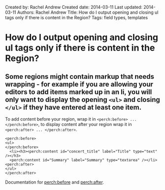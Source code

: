 Created by: Rachel Andrew
Created date: 2014-03-11
Last updated: 2014-03-11
Authors: Rachel Andrew
Title: How do I output opening and closing ul tags only if there is content in the Region?
Tags: field types, templates

# How do I output opening and closing ul tags only if there is content in the Region?

## Some regions might contain markup that needs wrapping - for example if you are allowing your editors to add items marked up in an li, you will only want to display the opening `<ul>` and closing `</ul>` if they have entered at least one item.

To add content before your region, wrap it in `<perch:before> ... </perch:before>`, to display content after your region wrap it in `<perch:after> ... </perch:after>`.

    <perch:before>
    <ul>
    </perch:before>
      <li><h3><perch:content id="concert_title" label="Title" type="text" /></h3>
      <perch:content id="Summary" label="Summary" type="textarea" /></li>
    <perch:after>
    </ul>
    </perch:after>

Documentation for [perch:before](http://docs.grabaperch.com/docs/templates/conditionals/before/) and [perch:after](http://docs.grabaperch.com/docs/templates/conditionals/after/).